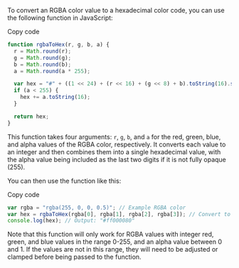 To convert an RGBA color value to a hexadecimal color code, you can use the following function in JavaScript:

Copy code

```js
function rgbaToHex(r, g, b, a) {
  r = Math.round(r);
  g = Math.round(g);
  b = Math.round(b);
  a = Math.round(a * 255);

  var hex = "#" + ((1 << 24) + (r << 16) + (g << 8) + b).toString(16).slice(1);
  if (a < 255) {
    hex += a.toString(16);
  }

  return hex;
}
```

This function takes four arguments: `r`, `g`, `b`, and `a` for the red, green, blue, and alpha values of the RGBA color, respectively. It converts each value to an integer and then combines them into a single hexadecimal value, with the alpha value being included as the last two digits if it is not fully opaque (255).

You can then use the function like this:

Copy code

```js
var rgba = "rgba(255, 0, 0, 0.5)"; // Example RGBA color
var hex = rgbaToHex(rgba[0], rgba[1], rgba[2], rgba[3]); // Convert to hex code
console.log(hex); // Output: "#ff000080"
```

Note that this function will only work for RGBA values with integer red, green, and blue values in the range 0-255, and an alpha value between 0 and 1. If the values are not in this range, they will need to be adjusted or clamped before being passed to the function.
